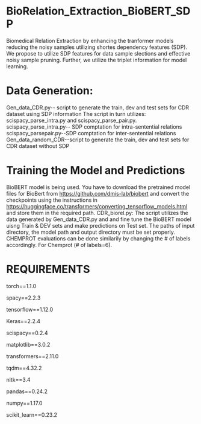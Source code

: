 # BioRelation_Extraction_BioBERT_SDP
Biomedical Relation Extraction by enhancing the tranformer models reducing the noisy samples utilizing shortes dependency features (SDP).
We propose to utilize SDP features for data sample slections and effective noisy sample pruning. Further, we utilize the triplet information for model learning.

# Data Generation: 
Gen_data_CDR.py-- script to generate the train, dev and test sets for CDR dataset using SDP information
The script in turn utilizes:
scispacy_parse_intra.py and scispacy_parse_pair.py.
scispacy_parse_intra.py-- SDP comptation for intra-sentential relations
scispacy_parsepair.py--SDP comptation for inter-sentential relations
Gen_data_random_CDR--script to generate the train, dev and test sets for CDR dataset without SDP

# Training the Model and Predictions
BioBERT model is being used. You have to download the pretrained model files for BioBert from https://github.com/dmis-lab/biobert and convert the checkpoints using the instructions in https://huggingface.co/transformers/converting_tensorflow_models.html and store them in the required path.
CDR_biorel.py: The script utilizes the data generated by Gen_data_CDR.py and and fine tune the BioBERT model uisng Train & DEV sets and make predictions on Test set.
The paths of input directory, the model path and output directory must be set properly. CHEMPROT evaluations can be done similarily by changing the # of labels  accordingly. For Chemprot (#  of labels=6). 


# REQUIREMENTS
torch==1.1.0

spacy==2.2.3

tensorflow==1.12.0

Keras==2.2.4

scispacy==0.2.4

matplotlib==3.0.2

transformers==2.11.0

tqdm==4.32.2

nltk==3.4

pandas==0.24.2

numpy==1.17.0

scikit_learn==0.23.2
